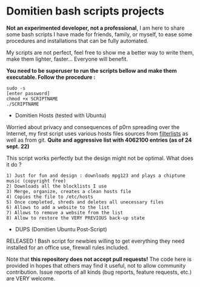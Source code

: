 # Domitien bash scripts projects

**Not an experimented developer, not a professional**, I am here to share some bash scripts I have made for friends, family, or myself, to ease some procedures and installations that can be fully automated.

My scripts are not perfect, feel free to show me a better way to write them, make them lighter, faster... Everyone will benefit.

**You need to be superuser to run the scripts bellow and make them executable. Follow the procedure :**

    sudo -s
    [enter password]
    chmod +x SCRIPTNAME
    ./SCRIPTNAME

- Domitien Hosts (tested with Ubuntu)

Worried about privacy and consequences of p0rn spreading over the Internet, my first script uses various hosts files sources from [filterlists](https://filterlists.com/lists/pl-host-file) as well as from git.
**Quite and aggressive list with 4062100 entries (as of 24 sept. 22)**

This script works perfectly but the design might not be optimal.
What does it do ?

    1) Just for fun and design : downloads mpg123 and plays a chiptune music (copyright free)
    2) Downloads all the blocklists I use
    3) Merge, organize, creates a clean hosts file
    4) Copies the file to /etc/hosts
    5) Once completed, shreds and deletes all unecessary files
    6) Allows to add a website to the list
    7) Allows to remove a website from the list
    8) Allow to restore the VERY PREVIOUS back-up state
    
- DUPS (Domitien Ubuntu Post-Script)

RELEASED !
Bash script for newbies willing to get everything they need installed for an office use, firewall rules included.

Note that **this repository does not accept pull requests!** The code here is provided in hopes that others may find it useful, not to allow community contribution. Issue reports of all kinds (bug reports, feature requests, etc.) are VERY welcome.
